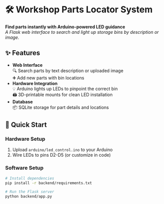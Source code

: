 # 🛠️ Workshop Parts Locator System
**Find parts instantly with Arduino-powered LED guidance**  
*A Flask web interface to search and light up storage bins by description or image.*


## ✨ Features
- **Web Interface**  
  🔍 Search parts by text description or uploaded image  
  ➕ Add new parts with bin locations  
- **Hardware Integration**  
  💡 Arduino lights up LEDs to pinpoint the correct bin  
  🖨️ 3D-printable mounts for clean LED installation  
- **Database**  
  📦 SQLite storage for part details and locations  

## 🚀 Quick Start
### Hardware Setup
1. Upload `arduino/led_control.ino` to your Arduino
2. Wire LEDs to pins D2-D5 (or customize in code)

### Software Setup
```bash
# Install dependencies
pip install -r backend/requirements.txt

# Run the Flask server
python backend/app.py
